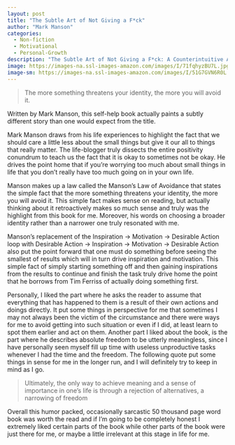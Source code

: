 ```yaml
---
layout: post
title: "The Subtle Art of Not Giving a F*ck"
author: "Mark Manson"
categories:
  - Non-fiction
  - Motivational
  - Personal-Growth
description: "The Subtle Art of Not Giving a F*ck: A Counterintuitive Approach to Living a Good Life is the FCC first book by blogger and author Mark Manson. In it Manson argues that life's struggles give it meaning, and that the mindless positivity of typical self-help books is neither practical nor helpful. It was a bestseller."
image: https://images-na.ssl-images-amazon.com/images/I/71fqhyzBU7L.jpg
image-sm: https://images-na.ssl-images-amazon.com/images/I/51G7GVN6R0L._SX331_BO1,204,203,200_.jpg
---
```

> The more something threatens your identity, the more you will avoid it.

Written by Mark Manson, this self-help book actually paints a subtly different story than one would expect from the title.

Mark Manson draws from his life experiences to highlight the fact that we should care a little less about the small things but give it our all to things that really matter. The life-blogger truly dissects the entire positivity conundrum to teach us the fact that it is okay to sometimes not be okay. He drives the point home that if you’re worrying too much about small things in life that you don’t really have too much going on in your own life.

Manson makes up a law called the Manson’s Law of Avoidance that states the simple fact that the more something threatens your identity, the more you will avoid it. This simple fact makes sense on reading, but actually thinking about it retroactively makes so much sense and truly was the highlight from this book for me. Moreover, his words on choosing a broader identity rather than a narrower one truly resonated with me.

Manson’s replacement of the Inspiration →  Motivation → Desirable Action loop with Desirable Action → Inspiration → Motivation → Desirable Action also put the point forward that one must do something before seeing the smallest of results which will in turn drive inspiration and motivation. This simple fact of simply starting something off and then gaining inspirations from the results to continue and finish the task truly drive home the point that he borrows from Tim Ferriss of actually doing something first.

Personally, I liked the part where he asks the reader to assume that everything that has happened to them is a result of their own actions and doings directly. It put some things in perspective for me that sometimes I may not always been the victim of the circumstance and there were ways for me to avoid getting into such situation or even if I did, at least learn to spot them earlier and act on them.
Another part I liked about the book, is the part where he describes absolute freedom to be utterly meaningless, since I have personally seen myself fill up time with useless unproductive tasks whenever I had the time and the freedom. The following quote put some things in sense for me in the longer run, and I will definitely try to keep in mind as I go.

> Ultimately, the only way to achieve meaning and a sense of importance in one’s life is through a rejection of alternatives, a narrowing of freedom

Overall this humor packed, occasionally sarcastic 50 thousand page word book was worth the read and if I’m going to be completely honest I extremely liked certain parts of the book while other parts of the book were just there for me, or maybe a little irrelevant at this stage in life for me.
